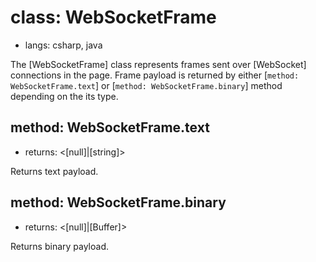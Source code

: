 # class: WebSocketFrame
* langs: csharp, java

The [WebSocketFrame] class represents frames sent over [WebSocket] connections in the page. Frame payload is returned by either [`method: WebSocketFrame.text`] or [`method: WebSocketFrame.binary`] method depending on the its type.

## method: WebSocketFrame.text
- returns: <[null]|[string]>

Returns text payload.

## method: WebSocketFrame.binary
- returns: <[null]|[Buffer]>

Returns binary payload.